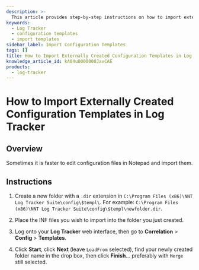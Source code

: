 ```yaml
---
description: >-
  This article provides step-by-step instructions on how to import externally created configuration templates into Log Tracker.
keywords:
  - Log Tracker
  - configuration templates
  - import templates
sidebar_label: Import Configuration Templates
tags: []
title: How to Import Externally Created Configuration Templates in Log Tracker
knowledge_article_id: kA04u0000000JavCAE
products:
  - log-tracker
---
```


# How to Import Externally Created Configuration Templates in Log Tracker

## Overview

Sometimes it is faster to edit configuration files in Notepad and import them.

## Instructions

1. Create a new folder with a `.dir` extension in `C:\Program Files (x86)\NNT Log Tracker Suite\config\$templ\`. For example: `C:\Program Files (x86)\NNT Log Tracker Suite\config\$templ\newfolder.dir`.

2. Place the INF files you wish to import into the folder you just created.

3. Log onto your **Log Tracker** web interface, then go to **Correlation** > **Config** > **Templates**.

4. Click **Start**, click **Next** (leave `LoadFrom` selected), find your newly created folder name in the drop box, then click **Finish**... preferably with `Merge` still selected.